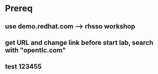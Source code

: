 # Prereq

## use demo.redhat.com --> rhsso workshop

## get URL and change link before start lab, search with "opentlc.com"

## test 123455